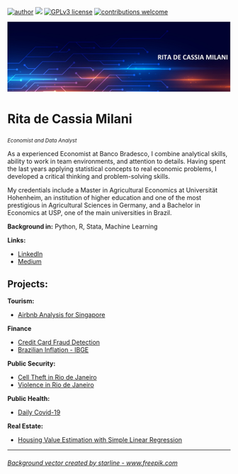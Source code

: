 



[![author](https://img.shields.io/badge/author-rmilani-red.svg)](https://www.linkedin.com/in/rita-de-cassia-m-59ab7451/) [![](https://img.shields.io/badge/python-3.7+-blue.svg)](https://www.python.org/downloads/release/python-365/) [![GPLv3 license](https://img.shields.io/badge/License-GPLv3-blue.svg)](http://perso.crans.org/besson/LICENSE.html) [![contributions welcome](https://img.shields.io/badge/contributions-welcome-brightgreen.svg?style=flat)](https://github.com/rafaelnduarte/portfolio/issues)

<p align="center">
  <img src="banner.jpg" >
  
</p>

# Rita de Cassia Milani
<sub>*Economist and Data Analyst*</sub>

As a experienced Economist at Banco Bradesco, I combine analytical skills, ability to work in team environments, and attention to details. Having spent the last years applying statistical concepts to real economic problems, I developed a critical thinking and problem-solving skills.

My credentials include a Master in Agricultural Economics at Universität Hohenheim, an institution of higher education and one of the most prestigious in Agricultural Sciences in Germany, and a Bachelor in Economics at USP, one of the main universities in Brazil. 

**Background in:** Python, R, Stata, Machine Learning

**Links:**
* [LinkedIn](https://www.linkedin.com/in/rita-de-cássia-milani-59ab7451/)
* [Medium](https://medium.com/@rita.milani)


## Projects:

**Tourism:**
* [Airbnb Analysis for Singapore](https://github.com/rita-milani/Air_Bnb_Singapore/blob/main/README.md)

**Finance**
* [Credit Card Fraud Detection](https://github.com/rita-milani/Credit_Card_Fraud_Detection/blob/main/README.md)
* [Brazilian Inflation - IBGE](https://github.com/rita-milani/Inflation_barchart/blob/main/README.md)

**Public Security:**
* [Cell Theft in Rio de Janeiro](https://github.com/rita-milani/Cell_Theft_Rio/blob/main/README.md)
* [Violence in Rio de Janeiro](https://github.com/rita-milani/Violence_in_Rio/blob/main/README.md)

**Public Health:**
* [Daily Covid-19](https://github.com/rita-milani/Daily_Covid/blob/main/README.md)

**Real Estate:**
* [Housing Value Estimation with Simple Linear Regression](https://github.com/rita-milani/Housing_Price_Linear_Regression/blob/main/README.md)



---

<h6><a href='https://www.freepik.com/vectors/background'>Background vector created by starline - www.freepik.com</a></h6>

